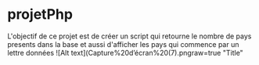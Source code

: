 # projetPhp
L'objectif de ce projet  est de créer un script qui retourne le nombre de pays presents dans la base et aussi d'afficher les pays qui commence
par un lettre données 
  ![Alt text](Capture%20d’écran%20(7).pngraw=true "Title"
